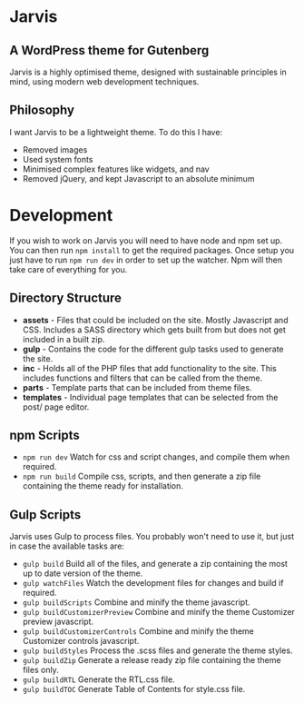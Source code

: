 # Jarvis
## A WordPress theme for Gutenberg

Jarvis is a highly optimised theme, designed with sustainable principles in mind, using modern web development techniques.

## Philosophy

I want Jarvis to be a lightweight theme. To do this I have:

* Removed images
* Used system fonts
* Minimised complex features like widgets, and nav
* Removed jQuery, and kept Javascript to an absolute minimum

# Development

If you wish to work on Jarvis you will need to have node and npm set up. You can then run `npm install` to get the required packages. Once setup you just have to run `npm run dev` in order to set up the watcher. Npm will then take care of everything for you.

## Directory Structure

* __assets__ - Files that could be included on the site. Mostly Javascript and CSS. Includes a SASS directory which gets built from but does not get included in a built zip.
* __gulp__ - Contains the code for the different gulp tasks used to generate the site.
* __inc__ - Holds all of the PHP files that add functionality to the site. This includes functions and filters that can be called from the theme.
* __parts__ - Template parts that can be included from theme files.
* __templates__ - Individual page templates that can be selected from the post/ page editor.

## npm Scripts

* `npm run dev` Watch for css and script changes, and compile them when required.
* `npm run build` Compile css, scripts, and then generate a zip file containing the theme ready for installation.

## Gulp Scripts

Jarvis uses Gulp to process files. You probably won't need to use it, but just in case the available tasks are:

* `gulp build` Build all of the files, and generate a zip containing the most up to date version of the theme.
* `gulp watchFiles` Watch the development files for changes and build if required.
* `gulp buildScripts` Combine and minify the theme javascript.
* `gulp buildCustomizerPreview` Combine and minify the theme Customizer preview javascript.
* `gulp buildCustomizerControls` Combine and minify the theme Customizer controls javascript.
* `gulp buildStyles` Process the .scss files and generate the theme styles.
* `gulp buildZip` Generate a release ready zip file containing the theme files only.
* `gulp buildRTL` Generate the RTL.css file.
* `gulp buildTOC` Generate Table of Contents for style.css file.